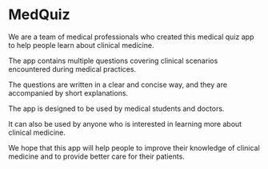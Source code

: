 # MedQuiz
We are a team of medical professionals who created this medical quiz app to help people learn about clinical medicine.

The app contains multiple questions covering clinical scenarios encountered during medical practices.

The questions are written in a clear and concise way, and they are accompanied by short explanations.

The app is designed to be used by medical students and doctors.

It can also be used by anyone who is interested in learning more about clinical medicine.

We hope that this app will help people to improve their knowledge of clinical medicine and to provide better care for their patients.

